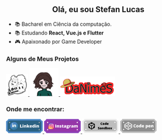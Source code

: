 <h2 align="center">Olá, eu sou Stefan Lucas</h2>

- 📚 Bacharel em Ciência da computação.
- 📚 Estudando **React, Vue.js e Flutter**
- :video_game: Apaixonado por Game Developer 


<p>
  <h3>Alguns de Meus Projetos</h3>
  <p>
    <a href="https://logikingdom.herokuapp.com">
      <img src="./lk.png" width="60px" />
    </a>
    <a href="https://logicgirl.herokuapp.com">
        <img src="./sam.png" width="80px" />
    </a>
    <a href="https://danimes.herokuapp.com/">
      <img src="./dan.png" width="150px" alt="DaNimeS"/>
    </a>
  </p>
</p>


<h3 align="left">Onde me encontrar:</h3>
<p align="left">
  <a href="https://www.linkedin.com/in/stefan-lucas-599668224/">
    <img src="./linkedin.png" width="100px" />
  </a>
  <a href="https://www.instagram.com/stefan.luks/">
    <img src="./instagram.png" width="100px" />
  </a>
  <a href="https://codesandbox.io/u/stefanluks">
    <img src="./codesandbox.png" width="100px" />
  </a>
  <a href="https://codepen.io/stefanluks" target="blank">
    <img src="./codepen.png" width="100px" />
  </a>
</p>

